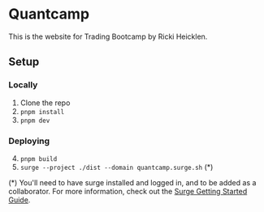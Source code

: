 # Quantcamp 

This is the website for Trading Bootcamp by Ricki Heicklen.

## Setup

### Locally

1. Clone the repo
2. `pnpm install`
3. `pnpm dev`

### Deploying

4. `pnpm build`
5. `surge --project ./dist --domain quantcamp.surge.sh` (*)

(*) You'll need to have surge installed and logged in, and to be added as a collaborator. For more information, check out the [Surge Getting Started Guide](https://surge.sh/help/getting-started-with-surge).